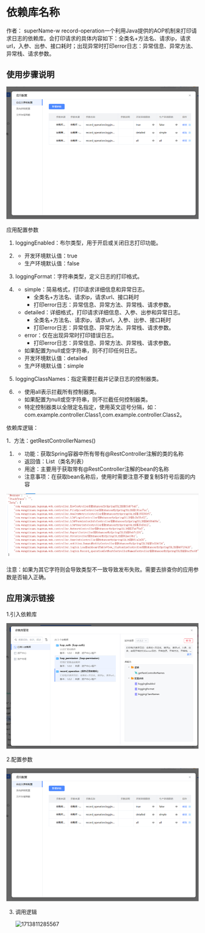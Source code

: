 # 依赖库名称

作者： superName-w
record-operation一个利用Java提供的AOP机制来打印请求日志的依赖库。会打印请求的具体内容如下：全类名+方法名、请求ip，请求url，入参、出参、接口耗时；出现异常时打印error日志：异常信息、异常方法、异常栈、请求参数。

## 使用步骤说明

![图形用户界面, 应用程序  描述已自动生成](%E9%85%8D%E7%BD%AE%E5%8F%82%E6%95%B0.png)

应用配置参数

1. loggingEnabled：布尔类型，用于开启或关闭日志打印功能。

2. - 开发环境默认值：true
   - 生产环境默认值：false

3. loggingFormat：字符串类型，定义日志的打印格式。

4. - simple：简易格式，打印请求详细信息和异常日志。
     - 全类名+方法名、请求ip，请求url、接口耗时
     - 打印error日志：异常信息、异常方法、异常栈、请求参数。
   - detailed：详细格式，打印请求详细信息、入参、出参和异常日志。
     - 全类名+方法名、请求ip，请求url，入参、出参、接口耗时
     - 打印error日志：异常信息、异常方法、异常栈、请求参数。
   - error：仅在出现异常时打印错误日志。
     - 打印error日志：异常信息、异常方法、异常栈、请求参数。
   - 如果配置为null或空字符串，则不打印任何日志。
   - 开发环境默认值：detailed
   - 生产环境默认值：simple

5. loggingClassNames：指定需要拦截并记录日志的控制器类。

6. - 使用all表示拦截所有控制器类。
   - 如果配置为null或空字符串，则不拦截任何控制器类。
   - 特定控制器类以全限定名指定，使用英文逗号分隔，如：com.example.controller.Class1,com.example.controller.Class2。

依赖库逻辑：

1．方法：getRestControllerNames()

1. - 功能：获取Spring容器中所有带有@RestController注解的类的名称
   - 返回值：List<String>（类名列表）
   - 用途：主要用于获取带有@RestController注解的bean的名称  
   - 注意事项：在获取bean名称后，使用时需要注意不要复制$符号后面的内容

![文本描述已自动生成](%E8%B0%83%E7%94%A8%E9%80%BB%E8%BE%91%E7%9A%84%E8%BF%94%E5%9B%9E%E5%80%BC.png)

注意：如果为其它字符则会导致类型不一致导致发布失败。需要去排查你的应用参数是否输入正确。

## 应用演示链接

1.引入依赖库

 ![图形用户界面, 应用程序  描述已自动生成](%E5%BC%95%E5%85%A5%E4%BE%9D%E8%B5%96%E5%BA%93.png)

2.配置参数

![图形用户界面, 应用程序  描述已自动生成](%E9%85%8D%E7%BD%AE%E5%8F%82%E6%95%B0.png)

3. 调用逻辑

   ![1713811285567](assets/%E8%B0%83%E7%94%A8%E9%80%BB%E8%BE%91.png)